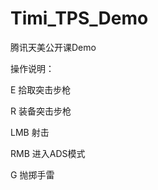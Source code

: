 # Timi_TPS_Demo
腾讯天美公开课Demo

操作说明：  

E   拾取突击步枪  

R   装备突击步枪  

LMB 射击  

RMB 进入ADS模式  

G   抛掷手雷
